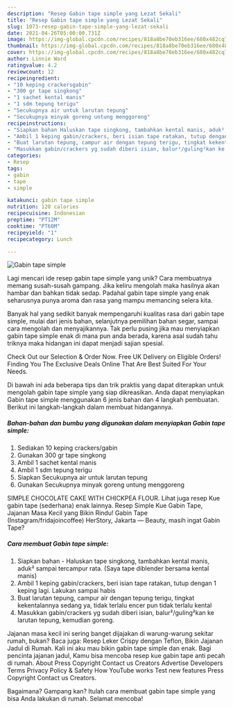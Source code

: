 ```yaml
---
description: "Resep Gabin tape simple yang Lezat Sekali"
title: "Resep Gabin tape simple yang Lezat Sekali"
slug: 1073-resep-gabin-tape-simple-yang-lezat-sekali
date: 2021-04-26T05:00:00.731Z
image: https://img-global.cpcdn.com/recipes/818a8be70eb316ee/680x482cq70/gabin-tape-simple-foto-resep-utama.jpg
thumbnail: https://img-global.cpcdn.com/recipes/818a8be70eb316ee/680x482cq70/gabin-tape-simple-foto-resep-utama.jpg
cover: https://img-global.cpcdn.com/recipes/818a8be70eb316ee/680x482cq70/gabin-tape-simple-foto-resep-utama.jpg
author: Linnie Ward
ratingvalue: 4.2
reviewcount: 12
recipeingredient:
- "10 keping crackersgabin"
- "300 gr tape singkong"
- "1 sachet kental manis"
- "1 sdm tepung terigu"
- "Secukupnya air untuk larutan tepung"
- "Secukupnya minyak goreng untung menggoreng"
recipeinstructions:
- "Siapkan bahan Haluskan tape singkong, tambahkan kental manis, aduk² sampai tercampur rata. (Saya tape diblender bersama kental manis)"
- "Ambil 1 keping gabin/crackers, beri isian tape ratakan, tutup dengan 1 keping lagi. Lakukan sampai habis"
- "Buat larutan tepung, campur air dengan tepung terigu, tingkat kekentalannya sedang ya, tidak terlalu encer pun tidak terlalu kental"
- "Masukkan gabin/crackers yg sudah diberi isian, balur²/guling²kan ke larutan tepung, kemudian goreng."
categories:
- Resep
tags:
- gabin
- tape
- simple

katakunci: gabin tape simple 
nutrition: 120 calories
recipecuisine: Indonesian
preptime: "PT12M"
cooktime: "PT60M"
recipeyield: "1"
recipecategory: Lunch

---
```



![Gabin tape simple](https://img-global.cpcdn.com/recipes/818a8be70eb316ee/680x482cq70/gabin-tape-simple-foto-resep-utama.jpg)

Lagi mencari ide resep gabin tape simple yang unik? Cara membuatnya memang susah-susah gampang. Jika keliru mengolah maka hasilnya akan hambar dan bahkan tidak sedap. Padahal gabin tape simple yang enak seharusnya punya aroma dan rasa yang mampu memancing selera kita.

Banyak hal yang sedikit banyak mempengaruhi kualitas rasa dari gabin tape simple, mulai dari jenis bahan, selanjutnya pemilihan bahan segar, sampai cara mengolah dan menyajikannya. Tak perlu pusing jika mau menyiapkan gabin tape simple enak di mana pun anda berada, karena asal sudah tahu triknya maka hidangan ini dapat menjadi sajian spesial.

Check Out our Selection &amp; Order Now. Free UK Delivery on Eligible Orders! Finding You The Exclusive Deals Online That Are Best Suited For Your Needs.


Di bawah ini ada beberapa tips dan trik praktis yang dapat diterapkan untuk mengolah gabin tape simple yang siap dikreasikan. Anda dapat menyiapkan Gabin tape simple menggunakan 6 jenis bahan dan 4 langkah pembuatan. Berikut ini langkah-langkah dalam membuat hidangannya.

<!--inarticleads1-->

##### Bahan-bahan dan bumbu yang digunakan dalam menyiapkan Gabin tape simple:

1. Sediakan 10 keping crackers/gabin
1. Gunakan 300 gr tape singkong
1. Ambil 1 sachet kental manis
1. Ambil 1 sdm tepung terigu
1. Siapkan Secukupnya air untuk larutan tepung
1. Gunakan Secukupnya minyak goreng untung menggoreng


SIMPLE CHOCOLATE CAKE WITH CHICKPEA FLOUR. Lihat juga resep Kue gabin tape (sederhana) enak lainnya. Resep Simple Kue Gabin Tape, Jajanan Masa Kecil yang Bikin Rindu! Gabin Tape (Instagram/fridajoincoffee) HerStory, Jakarta — Beauty, masih ingat Gabin Tape? 

<!--inarticleads2-->

##### Cara membuat Gabin tape simple:

1. Siapkan bahan - Haluskan tape singkong, tambahkan kental manis, aduk² sampai tercampur rata. (Saya tape diblender bersama kental manis)
1. Ambil 1 keping gabin/crackers, beri isian tape ratakan, tutup dengan 1 keping lagi. Lakukan sampai habis
1. Buat larutan tepung, campur air dengan tepung terigu, tingkat kekentalannya sedang ya, tidak terlalu encer pun tidak terlalu kental
1. Masukkan gabin/crackers yg sudah diberi isian, balur²/guling²kan ke larutan tepung, kemudian goreng.


Jajanan masa kecil ini sering banget dijajakan di warung-warung sekitar rumah, bukan? Baca juga: Resep Leker Crispy dengan Teflon, Bikin Jajanan Jadul di Rumah. Kali ini aku mau bikin gabin tape simple dan enak. Bagi pencinta jajanan jadul, Kamu bisa mencoba resep kue gabin tape anti pecah di rumah. About Press Copyright Contact us Creators Advertise Developers Terms Privacy Policy &amp; Safety How YouTube works Test new features Press Copyright Contact us Creators. 

Bagaimana? Gampang kan? Itulah cara membuat gabin tape simple yang bisa Anda lakukan di rumah. Selamat mencoba!
